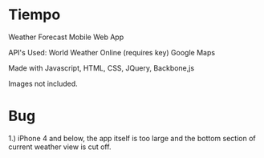 Tiempo
======

Weather Forecast Mobile Web App

API's Used:
World Weather Online (requires key)
Google Maps

Made with Javascript, HTML, CSS, JQuery, Backbone,js

Images not included.


Bug
=====

1.) iPhone 4 and below, the app itself is too large and the bottom section of current weather view is cut off.